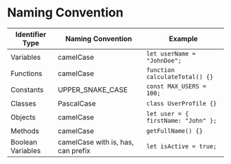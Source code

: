 # Naming Convention

| **Identifier Type** | **Naming Convention**              | **Example**                       |
|---------------------|------------------------------------|-----------------------------------|
| Variables           | camelCase                          | `let userName = "JohnDoe";`         |
| Functions           | camelCase                          | `function calculateTotal() {}`      |
| Constants           | UPPER_SNAKE_CASE                   | `const MAX_USERS = 100;`            |
| Classes             | PascalCase                         | `class UserProfile {}`              |
| Objects             | camelCase                          | `let user = { firstName: "John" };` |
| Methods             | camelCase                          | `getFullName() {}`                  |
| Boolean Variables   | camelCase with is, has, can prefix | `let isActive = true;`              |
